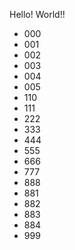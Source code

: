 Hello! World!!
* 000
* 001
* 002
* 003
* 004
* 005
* 110
* 111
* 222
* 333
* 444
* 555
* 666
* 777
* 888
* 881
* 882
* 883
* 884
* 999
